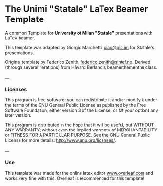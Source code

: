 # The Unimi "Statale" LaTex Beamer Template
A common Template for **University of Milan "Statale"** presentations with LaTeX beamer.

This template was adapted by Giorgio Marchetti, ciao@gio.im for Statale's presentations.
 
Original template by Federico Zenith, federico.zenith@sintef.no. Derived (through several iterations) from Håvard Berland's beamerthementnu class.

__

### Licenses
This program is free software: you can redistribute it and/or modify it under the terms of the GNU General Public License as published by the Free Software Foundation, either version 3 of the License, or (at your option) any later version.

This program is distributed in the hope that it will be useful, but WITHOUT ANY WARRANTY; without even the implied warranty of MERCHANTABILITY or FITNESS FOR A PARTICULAR PURPOSE. See the GNU General Public License for more details: <http://www.gnu.org/licenses/>.

__

### Use
This template was made for the online latex editor www.overleaf.com and works very fine with this. Overleaf is recommended for this template!
